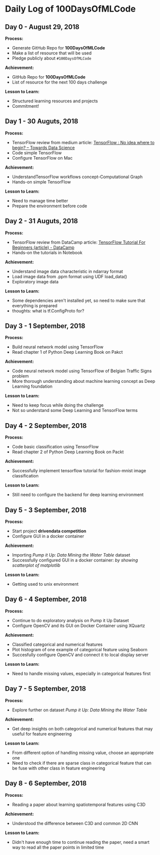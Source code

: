 # Daily Log of 100DaysOfMLCode

## Day 0 - August 29, 2018

__Process:__

- Generate GitHub Repo for **100DaysOfMLCode**
- Make a list of resource that will be used
- Pledge publicly about `#100DaysOfMLCode`

__Achievement:__

- GitHub Repo for **100DaysOfMLCode**
- List of resource for the next 100 days challenge

__Lesson to Learn:__

- Structured learning resources and projects
- Commitment!


## Day 1 - 30 Auguts, 2018

__Process:__

- TensorFlow review from medium article: [TensorFlow : No idea where to begin? – Towards Data Science](https://towardsdatascience.com/tensorflow-no-idea-where-to-begin-b7b981d7321e)
- Code simple TensorFlow
- Configure TensorFlow on Mac

__Achievement:__

- UnderstandTensorFlow workflows concept-Computational Graph
- Hands-on simple TensorFlow

__Lesson to Learn:__

- Need to manage time better
- Prepare the environment before code


## Day 2 - 31 Auguts, 2018

__Process:__

- TensorFlow review from DataCamp article: [TensorFlow Tutorial For Beginners (article) - DataCamp](https://www.datacamp.com/community/tutorials/tensorflow-tutorial?utm_source=adwords_ppc)
- Hands-on the tutorials in Notebook

__Achievement:__

- Understand image data characteristic in ndarray format
- Load image data from .ppm format using UDF load_data()
- Exploratory image data

__Lesson to Learn:__

- Some dependencies aren't installed yet, so need to make sure that everything
  is prepared
- thoughts: what is tf.ConfigProto for?


## Day 3 - 1 September, 2018

__Process:__

- Build neural network model using TensorFlow
- Read chapter 1 of Python Deep Learning Book on Pakct

__Achievement:__

- Code neural network model using TensorFlow of Belgian Traffic Signs problem
- More thorough understanding about machine learning concept as Deep Learning
  foundation

__Lesson to Learn:__

- Need to keep focus while doing the challenge
- Not so understand some Deep Learning and TensorFlow terms


## Day 4 - 2 September, 2018

__Process:__

- Code basic classification using TensorFlow
- Read chapter 2 of Python Deep Learning Book on Packt

__Achievement:__

- Successfully implement tensorflow tutorial for fashion-mnist image
  classification

__Lesson to Learn:__

- Still need to configure the backend for deep learning environment


## Day 5 - 3 September, 2018

__Process:__

- Start project **drivendata competition**
- Configure GUI in a docker container

__Achievement:__

- Importing _Pump it Up: Data Mining the Water Table_ dataset
- Successfully configured GUI in a docker container: *by showing scatterplot of matplotlib*

__Lesson to Learn:__

- Getting used to unix environment


## Day 6 - 4 September, 2018

__Process:__

- Continue to do exploratory analysis on Pump it Up Dataset
- Configure OpenCV and its GUI on Docker Container using XQuartz

__Achievement:__

- Classified categorical and numerical features
- Plot histogram of one example of categorical feature using Seaborn
- Succesfully configure OpenCV and connect it to local display server

__Lesson to Learn:__

- Need to handle missing values, especially in categorical features first


## Day 7 - 5 September, 2018

__Process:__

- Explore further on dataset _Pump it Up: Data Mining the Water Table_

__Achievement:__

- Get deep insights on both categorical and numerical features that may useful
  for feature engineering

__Lesson to Learn:__

- From different option of handling missing value, choose an appropriate one
- Need to check if there are sparse class in categorical feature that can be
  fuse with other class in feature engineering


## Day 8 - 6 September, 2018

__Process:__

- Reading a paper about learning spatiotemporal features using C3D

__Achievement:__

- Understood the difference between C3D and common 2D CNN

__Lesson to Learn:__

- Didn't have enough time to continue reading the paper, need a smart way to
  read all the paper points in limited time
